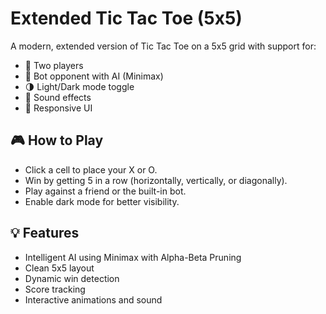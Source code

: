 # Extended Tic Tac Toe (5x5)

A modern, extended version of Tic Tac Toe on a 5x5 grid with support for:

- 👥 Two players
- 🤖 Bot opponent with AI (Minimax)
- 🌗 Light/Dark mode toggle
- 🎵 Sound effects
- 📱 Responsive UI

## 🎮 How to Play

- Click a cell to place your X or O.
- Win by getting 5 in a row (horizontally, vertically, or diagonally).
- Play against a friend or the built-in bot.
- Enable dark mode for better visibility.

## 💡 Features

- Intelligent AI using Minimax with Alpha-Beta Pruning
- Clean 5x5 layout
- Dynamic win detection
- Score tracking
- Interactive animations and sound                    
                                                                                


